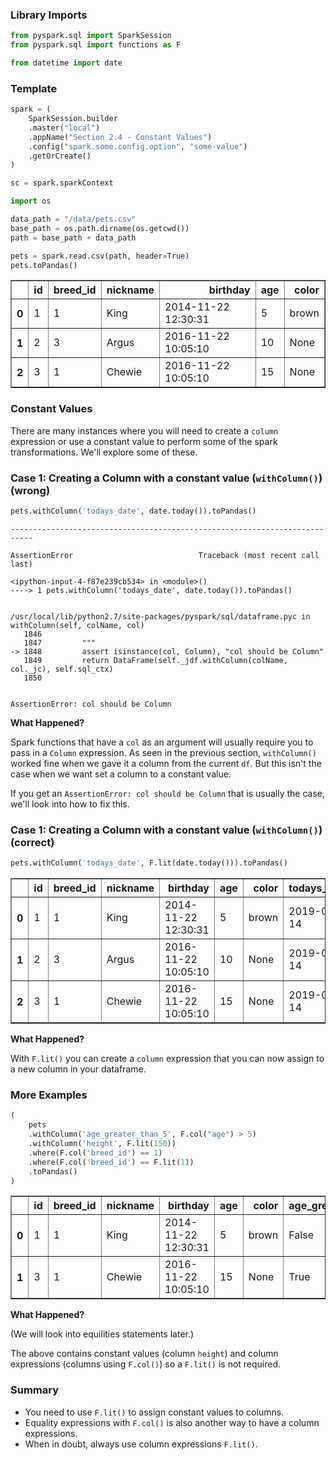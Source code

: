 
### Library Imports


```python
from pyspark.sql import SparkSession
from pyspark.sql import functions as F

from datetime import date
```

### Template


```python
spark = (
    SparkSession.builder
    .master("local")
    .appName("Section 2.4 - Constant Values")
    .config("spark.some.config.option", "some-value")
    .getOrCreate()
)

sc = spark.sparkContext

import os

data_path = "/data/pets.csv"
base_path = os.path.dirname(os.getcwd())
path = base_path + data_path
```


```python
pets = spark.read.csv(path, header=True)
pets.toPandas()
```




<div>
<table border="1" class="dataframe">
  <thead>
    <tr style="text-align: right;">
      <th></th>
      <th>id</th>
      <th>breed_id</th>
      <th>nickname</th>
      <th>birthday</th>
      <th>age</th>
      <th>color</th>
    </tr>
  </thead>
  <tbody>
    <tr>
      <th>0</th>
      <td>1</td>
      <td>1</td>
      <td>King</td>
      <td>2014-11-22 12:30:31</td>
      <td>5</td>
      <td>brown</td>
    </tr>
    <tr>
      <th>1</th>
      <td>2</td>
      <td>3</td>
      <td>Argus</td>
      <td>2016-11-22 10:05:10</td>
      <td>10</td>
      <td>None</td>
    </tr>
    <tr>
      <th>2</th>
      <td>3</td>
      <td>1</td>
      <td>Chewie</td>
      <td>2016-11-22 10:05:10</td>
      <td>15</td>
      <td>None</td>
    </tr>
  </tbody>
</table>
</div>



### Constant Values

There are many instances where you will need to create a `column` expression or use a constant value to perform some of the spark transformations. We'll explore some of these.

### Case 1: Creating a Column with a constant value (`withColumn()`) (wrong)


```python
pets.withColumn('todays_date', date.today()).toPandas()
```


    ---------------------------------------------------------------------------

    AssertionError                            Traceback (most recent call last)

    <ipython-input-4-f87e239cb534> in <module>()
    ----> 1 pets.withColumn('todays_date', date.today()).toPandas()
    

    /usr/local/lib/python2.7/site-packages/pyspark/sql/dataframe.pyc in withColumn(self, colName, col)
       1846 
       1847         """
    -> 1848         assert isinstance(col, Column), "col should be Column"
       1849         return DataFrame(self._jdf.withColumn(colName, col._jc), self.sql_ctx)
       1850 


    AssertionError: col should be Column


**What Happened?**

Spark functions that have a `col` as an argument will usually require you to pass in a `Column` expression. As seen in the previous section, `withColumn()` worked fine when we gave it a column from the current `df`. But this isn't the case when we want set a column to a constant value.

If you get an ```AssertionError: col should be Column``` that is usually the case, we'll look into how to fix this.

### Case 1: Creating a Column with a constant value (`withColumn()`) (correct)


```python
pets.withColumn('todays_date', F.lit(date.today())).toPandas()
```




<div>
<table border="1" class="dataframe">
  <thead>
    <tr style="text-align: right;">
      <th></th>
      <th>id</th>
      <th>breed_id</th>
      <th>nickname</th>
      <th>birthday</th>
      <th>age</th>
      <th>color</th>
      <th>todays_date</th>
    </tr>
  </thead>
  <tbody>
    <tr>
      <th>0</th>
      <td>1</td>
      <td>1</td>
      <td>King</td>
      <td>2014-11-22 12:30:31</td>
      <td>5</td>
      <td>brown</td>
      <td>2019-02-14</td>
    </tr>
    <tr>
      <th>1</th>
      <td>2</td>
      <td>3</td>
      <td>Argus</td>
      <td>2016-11-22 10:05:10</td>
      <td>10</td>
      <td>None</td>
      <td>2019-02-14</td>
    </tr>
    <tr>
      <th>2</th>
      <td>3</td>
      <td>1</td>
      <td>Chewie</td>
      <td>2016-11-22 10:05:10</td>
      <td>15</td>
      <td>None</td>
      <td>2019-02-14</td>
    </tr>
  </tbody>
</table>
</div>



**What Happened?**

With `F.lit()` you can create a `column` expression that you can now assign to a new column in your dataframe.

### More Examples


```python
(
    pets
    .withColumn('age_greater_than_5', F.col("age") > 5)
    .withColumn('height', F.lit(150))
    .where(F.col('breed_id') == 1)
    .where(F.col('breed_id') == F.lit(1))
    .toPandas()
)
```




<div>
<table border="1" class="dataframe">
  <thead>
    <tr style="text-align: right;">
      <th></th>
      <th>id</th>
      <th>breed_id</th>
      <th>nickname</th>
      <th>birthday</th>
      <th>age</th>
      <th>color</th>
      <th>age_greater_than_5</th>
      <th>height</th>
    </tr>
  </thead>
  <tbody>
    <tr>
      <th>0</th>
      <td>1</td>
      <td>1</td>
      <td>King</td>
      <td>2014-11-22 12:30:31</td>
      <td>5</td>
      <td>brown</td>
      <td>False</td>
      <td>150</td>
    </tr>
    <tr>
      <th>1</th>
      <td>3</td>
      <td>1</td>
      <td>Chewie</td>
      <td>2016-11-22 10:05:10</td>
      <td>15</td>
      <td>None</td>
      <td>True</td>
      <td>150</td>
    </tr>
  </tbody>
</table>
</div>



**What Happened?**

(We will look into equilities statements later.)

The above contains constant values (column `height`) and column expressions (columns using `F.col()`) so a `F.lit()` is not required.

### Summary

* You need to use `F.lit()` to assign constant values to columns.
* Equality expressions with `F.col()` is also another way to have a column expressions.
* When in doubt, always use column expressions `F.lit()`.
